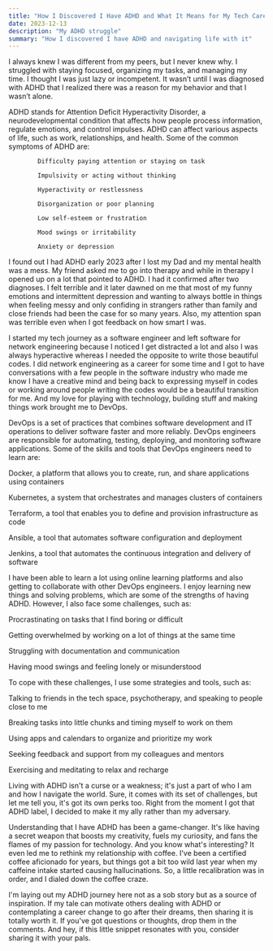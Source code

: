 ```yaml
---
title: "How I Discovered I Have ADHD and What It Means for My Tech Career"
date: 2023-12-13
description: "My ADHD struggle"
summary: "How I discovered I have ADHD and navigating life with it"
---
```


I always knew I was different from my peers, but I never knew why. I struggled with staying focused, organizing my tasks, and managing my time. I thought I was just lazy or incompetent. It wasn’t until I was diagnosed with ADHD that I realized there was a reason for my behavior and that I wasn’t alone.

ADHD stands for Attention Deficit Hyperactivity Disorder, a neurodevelopmental condition that affects how people process information, regulate emotions, and control impulses. ADHD can affect various aspects of life, such as work, relationships, and health. Some of the common symptoms of ADHD are:

            Difficulty paying attention or staying on task

            Impulsivity or acting without thinking

            Hyperactivity or restlessness

            Disorganization or poor planning

            Low self-esteem or frustration

            Mood swings or irritability

            Anxiety or depression

I found out I had ADHD early 2023 after I lost my Dad and my mental health was a mess. My friend asked me to go into therapy and while in therapy I opened up on a lot that pointed to ADHD. I had it confirmed after two diagnoses. I felt terrible and it later dawned on me that most of my funny emotions and intermittent depression and wanting to always bottle in things when feeling messy and only confiding in strangers rather than family and close friends had been the case for so many years. Also, my attention span was terrible even when I got feedback on how smart I was.

I started my tech journey as a software engineer and left software for network engineering because I noticed I get distracted a lot and also I was always hyperactive whereas I needed the opposite to write those beautiful codes. I did network engineering as a career for some time and I got to have conversations with a few people in the software industry who made me know I have a creative mind and being back to expressing myself in codes or working around people writing the codes would be a beautiful transition for me. And my love for playing with technology, building stuff and making things work brought me to DevOps.

DevOps is a set of practices that combines software development and IT operations to deliver software faster and more reliably. DevOps engineers are responsible for automating, testing, deploying, and monitoring software applications. Some of the skills and tools that DevOps engineers need to learn are:

Docker, a platform that allows you to create, run, and share applications using containers

Kubernetes, a system that orchestrates and manages clusters of containers

Terraform, a tool that enables you to define and provision infrastructure as code

Ansible, a tool that automates software configuration and deployment

Jenkins, a tool that automates the continuous integration and delivery of software

I have been able to learn a lot using online learning platforms and also getting to collaborate with other DevOps engineers. I enjoy learning new things and solving problems, which are some of the strengths of having ADHD. However, I also face some challenges, such as:

Procrastinating on tasks that I find boring or difficult

Getting overwhelmed by working on a lot of things at the same time

Struggling with documentation and communication

Having mood swings and feeling lonely or misunderstood

To cope with these challenges, I use some strategies and tools, such as:

Talking to friends in the tech space, psychotherapy, and speaking to people close to me

Breaking tasks into little chunks and timing myself to work on them

Using apps and calendars to organize and prioritize my work

Seeking feedback and support from my colleagues and mentors

Exercising and meditating to relax and recharge

Living with ADHD isn't a curse or a weakness; it's just a part of who I am and how I navigate the world. Sure, it comes with its set of challenges, but let me tell you, it's got its own perks too. Right from the moment I got that ADHD label, I decided to make it my ally rather than my adversary.

Understanding that I have ADHD has been a game-changer. It's like having a secret weapon that boosts my creativity, fuels my curiosity, and fans the flames of my passion for technology. And you know what's interesting? It even led me to rethink my relationship with coffee. I've been a certified coffee aficionado for years, but things got a bit too wild last year when my caffeine intake started causing hallucinations. So, a little recalibration was in order, and I dialed down the coffee craze.

I'm laying out my ADHD journey here not as a sob story but as a source of inspiration. If my tale can motivate others dealing with ADHD or contemplating a career change to go after their dreams, then sharing it is totally worth it. If you've got questions or thoughts, drop them in the comments. And hey, if this little snippet resonates with you, consider sharing it with your pals. 

